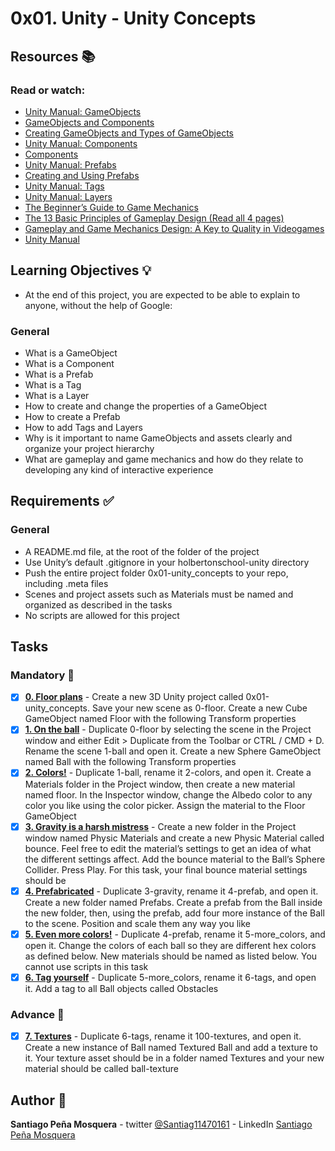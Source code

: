 # 0x01. Unity - Unity Concepts
## Resources :books:
### Read or watch:

* [Unity Manual: GameObjects]()
* [GameObjects and Components]()
* [Creating GameObjects and Types of GameObjects]()
* [Unity Manual: Components]()
* [Components]()
* [Unity Manual: Prefabs]()
* [Creating and Using Prefabs]()
* [Unity Manual: Tags]()
* [Unity Manual: Layers]()
* [The Beginner’s Guide to Game Mechanics]()
* [The 13 Basic Principles of Gameplay Design (Read all 4 pages)]()
* [Gameplay and Game Mechanics Design: A Key to Quality in Videogames]()
* [Unity Manual]()
## Learning Objectives :bulb:
* At the end of this project, you are expected to be able to explain to anyone, without the help of Google:

### General
* What is a GameObject
* What is a Component
* What is a Prefab
* What is a Tag
* What is a Layer
* How to create and change the properties of a GameObject
* How to create a Prefab
* How to add Tags and Layers
* Why is it important to name GameObjects and assets clearly and organize your project hierarchy
* What are gameplay and game mechanics and how do they relate to developing any kind of interactive experience
## Requirements :white_check_mark:
### General
* A README.md file, at the root of the folder of the project
* Use Unity’s default .gitignore in your holbertonschool-unity directory
* Push the entire project folder 0x01-unity_concepts to your repo, including .meta files
* Scenes and project assets such as Materials must be named and organized as described in the tasks
* No scripts are allowed for this project
## Tasks
### Mandatory :page_with_curl:
- [x] **[0. Floor plans](./0x01-unity_concepts/Assets/0-floor.unity)** - Create a new 3D Unity project called 0x01-unity_concepts. Save your new scene as 0-floor. Create a new Cube GameObject named Floor with the following Transform properties
- [x] **[1. On the ball](./0x01-unity_concepts/Assets/1-ball.unity)** - Duplicate 0-floor by selecting the scene in the Project window and either Edit > Duplicate from the Toolbar or CTRL / CMD + D. Rename the scene 1-ball and open it. Create a new Sphere GameObject named Ball with the following Transform properties
- [x] **[2. Colors!](./0x01-unity_concepts/Assets/2-colors.unity)** - Duplicate 1-ball, rename it 2-colors, and open it. Create a Materials folder in the Project window, then create a new material named floor. In the Inspector window, change the Albedo color to any color you like using the color picker. Assign the material to the Floor GameObject
- [x] **[3. Gravity is a harsh mistress](./0x01-unity_concepts/Assets/3-gravity.unity)** - Create a new folder in the Project window named Physic Materials and create a new Physic Material called bounce. Feel free to edit the material’s settings to get an idea of what the different settings affect. Add the bounce material to the Ball’s Sphere Collider. Press Play. For this task, your final bounce material settings should be
- [x] **[4. Prefabricated](./0x01-unity_concepts/Assets/4-prefab.unity)** - Duplicate 3-gravity, rename it 4-prefab, and open it. Create a new folder named Prefabs. Create a prefab from the Ball inside the new folder, then, using the prefab, add four more instance of the Ball to the scene. Position and scale them any way you like
- [x] **[5. Even more colors!](./0x01-unity_concepts/Assets/5-more_colors.unity)** - Duplicate 4-prefab, rename it 5-more_colors, and open it. Change the colors of each ball so they are different hex colors as defined below. New materials should be named as listed below. You cannot use scripts in this task
- [x] **[6. Tag yourself](./0x01-unity_concepts/Assets/6-tags.unity)** - Duplicate 5-more_colors, rename it 6-tags, and open it. Add a tag to all Ball objects called Obstacles
### Advance :muscle:
- [x] **[7. Textures](./0x01-unity_concepts/Assets/100-textures.unity)** - Duplicate 6-tags, rename it 100-textures, and open it. Create a new instance of Ball named Textured Ball and add a texture to it. Your texture asset should be in a folder named Textures and your new material should be called ball-texture
## Author :pencil:
**Santiago Peña Mosquera** - twitter [@Santiag11470161](https://twitter.com/Santiag11470161) - LinkedIn [Santiago Peña Mosquera](https://www.linkedin.com/in/santiago-pe%C3%B1a-mosquera-abaa20196/)

